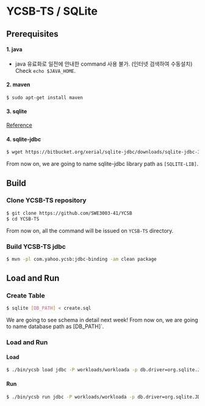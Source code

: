 # YCSB-TS / SQLite

## Prerequisites 
#### 1. java
- java 유료화로 일전에 안내한 command 사용 불가. (인터넷 검색하여 수동설치)
Check `echo $JAVA_HOME`. 


#### 2. maven
```bash
$ sudo apt-get install maven
```

#### 3. sqlite 
[Reference](https://github.com/SWE3003-41/SQLite/tree/master/sqlite-source)

#### 4. sqlite-jdbc
```bash
$ wget https://bitbucket.org/xerial/sqlite-jdbc/downloads/sqlite-jdbc-3.27.2.1.jar
```
From now on, we are going to name sqlite-jdbc library path as `[SQLITE-LIB]`.



## Build

### Clone YCSB-TS repository
``` bash
$ git clone https://github.com/SWE3003-41/YCSB
$ cd YCSB-TS
```
From now on, all the command will be issued on `YCSB-TS` directory. 

### Build YCSB-TS jdbc
``` bash
$ mvn -pl com.yahoo.ycsb:jdbc-binding -am clean package
```

## Load and Run

### Create Table 
```bash
$ sqlite [DB_PATH] < create.sql
```
We are going to see schema in detail next week!
From now on, we are going to name database path as [DB_PATH]`.

### Load and Run
#### Load
```bash
$ ./bin/ycsb load jdbc -P workloads/workloada -p db.driver=org.sqlite.JDBC -p db.url=jdbc:sqlite://[DB_PATH] -cp [SQLITE-LIB]
```

#### Run
```bash
$ ./bin/ycsb run jdbc -P workloads/workloada -p db.driver=org.sqlite.JDBC -p db.url=jdbc:sqlite://[DB_PATH] -cp [SQLITE-LIB]
```
